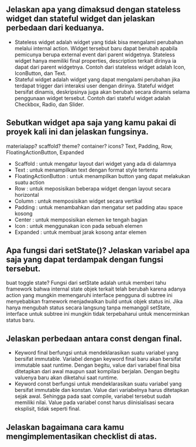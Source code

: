 ## Jelaskan apa yang dimaksud dengan stateless widget dan stateful widget dan jelaskan perbedaan dari keduanya.
- Stateless widget adalah widget yang tidak bisa mengalami perubahan melalui internal action. Widget tersebut baru dapat berubah apabila pemicunya berupa external event dari parent widgetnya. Stateless widget hanya memiliki final properties, description terkait dirinya ia dapat dari parent widgetnya. Contoh dari stateless widget adalah Icon, IconButton, dan Text. 
- Stateful widget adalah widget yang dapat mengalami perubahan jika terdapat trigger dari interaksi user dengan dirinya. Stateful widget bersifat dinamis, deskripsinya juga akan berubah secara dinamis selama penggunaan widget tersebut. Contoh dari stateful widget adalah Checkbox, Radio, dan Slider. 


## Sebutkan widget apa saja yang kamu pakai di proyek kali ini dan jelaskan fungsinya.
materialapp? scaffold? theme? container? icons?
Text, Padding, Row, FloatingActionButton, Expanded
- Scaffold : untuk mengatur layout dari widget yang ada di dalamnya
- Text : untuk menampilkan text dengan format style tertentu
- FloatingActionButton : untuk menampilkan button yang dapat melakukan suatu action
- Row : untuk meposisikan beberapa widget dengan layout secara horizontal
- Column : untuk memposisikan widget secara vertikal
- Padding : untuk menambahkan dan mengatur set padding atau space kosong 
- Center : untuk memposisikan elemen ke tengah bagian
- Icon : untuk menggunakan icon pada sebuah elemen
- Expanded : untuk membuat jarak kosong antar elemen 


## Apa fungsi dari setState()? Jelaskan variabel apa saja yang dapat terdampak dengan fungsi tersebut.
buat toggle state?
Fungsi dari setState adalah untuk memberi tahu framework bahwa internal state objek terkait telah berubah karena adanya action yang mungkin memengaruhi interface pengguna di subtree ini menyebabkan framework menjadwalkan build untuk objek status ini. Jika hanya mengubah status secara langsung tanpa memanggil setState, interface untuk subtree ini mungkin tidak terpebaharui untuk mencerminkan status baru. 

## Jelaskan perbedaan antara const dengan final.
- Keyword final berfungsi untuk mendeklarasikan suatu variabel yang bersifat immutable. Variabel dengan keyword final baru akan bersifat immutable saat runtime. Dengan begitu, value dari variabel final bisa ditetapkan dari awal maupun saat kompilasi berjalan. Dengan begitu valuenya baru akan diketahui saat runtime.
- Keyword const berfungsi untuk mendeklarasikan suatu variabel yang bersifat immutable dan konstan. Value dari variabelnya harus ditetapkan sejak awal. Sehingga pada saat compile, variabel tersebut sudah memiliki nilai. Value pada variabel const harus diinisialisasi secara eksplisit, tidak seperti final.

## Jelaskan bagaimana cara kamu mengimplementasikan checklist di atas.
